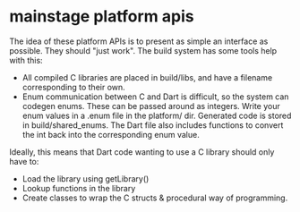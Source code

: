 # mainstage platform apis

The idea of these platform APIs is to present as simple an interface as possible. They should "just work". The build system has some tools help with this:
- All compiled C libraries are placed in build/libs, and have a filename corresponding to their own.
- Enum communication between C and Dart is difficult, so the system can codegen enums. These can be passed around as integers. Write your enum values in a .enum file in the platform/ dir. Generated code is stored in build/shared_enums. The Dart file also includes functions to convert the int back into the corresponding enum value.

Ideally, this means that Dart code wanting to use a C library should only have to:
- Load the library using getLibrary()
- Lookup functions in the library
- Create classes to wrap the C structs & procedural way of programming.